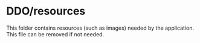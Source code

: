 # DDO/resources

This folder contains resources (such as images) needed by the application. This file can
be removed if not needed.
